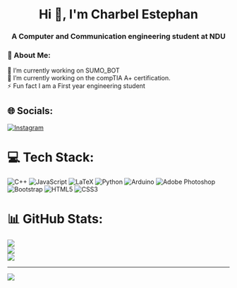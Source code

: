 <h1 align="center">Hi 👋, I'm Charbel Estephan</h1>
<h3 align="center">A Computer and Communication engineering student at NDU</h3>
<h3>💫 About Me:</h3>

🔭 I’m currently working on SUMO_BOT <br>🌱 I’m currently working on the compTIA A+ certification. <br>⚡ Fun fact I am a First year engineering student<br>


## 🌐 Socials:
[![Instagram](https://img.shields.io/badge/Instagram-%23E4405F.svg?logo=Instagram&logoColor=white)](https://instagram.com/charbel_stephan) 

# 💻 Tech Stack:
![C++](https://img.shields.io/badge/c++-%2300599C.svg?style=plastic&logo=c%2B%2B&logoColor=white) ![JavaScript](https://img.shields.io/badge/javascript-%23323330.svg?style=plastic&logo=javascript&logoColor=%23F7DF1E) ![LaTeX](https://img.shields.io/badge/latex-%23008080.svg?style=plastic&logo=latex&logoColor=white) ![Python](https://img.shields.io/badge/python-3670A0?style=plastic&logo=python&logoColor=ffdd54) ![Arduino](https://img.shields.io/badge/-Arduino-00979D?style=plastic&logo=Arduino&logoColor=white) ![Adobe Photoshop](https://img.shields.io/badge/adobe%20photoshop-%2331A8FF.svg?style=plastic&logo=adobe%20photoshop&logoColor=white) ![Bootstrap](https://img.shields.io/badge/bootstrap-%238511FA.svg?style=plastic&logo=bootstrap&logoColor=white) ![HTML5](https://img.shields.io/badge/html5-%23E34F26.svg?style=plastic&logo=html5&logoColor=white) ![CSS3](https://img.shields.io/badge/css3-%231572B6.svg?style=plastic&logo=css3&logoColor=white)
# 📊 GitHub Stats:
![](https://github-readme-stats.vercel.app/api?username=charbelstephan12&theme=dark&hide_border=false&include_all_commits=true&count_private=true)<br/>
![](https://github-readme-streak-stats.herokuapp.com/?user=charbelstephan12&theme=dark&hide_border=false)<br/>
![](https://github-readme-stats.vercel.app/api/top-langs/?username=charbelstephan12&theme=dark&hide_border=false&include_all_commits=true&count_private=true&layout=compact)

---
[![](https://visitcount.itsvg.in/api?id=charbelstephan12&icon=0&color=0)](https://visitcount.itsvg.in)
